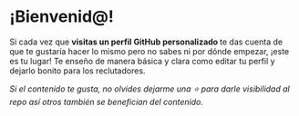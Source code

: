 # ¡Bienvenid@!

Si cada vez que <b> visitas un perfil GitHub personalizado </b> 
te das cuenta de que te gustaría hacer lo mismo pero no sabes ni por dónde empezar, ¡este es tu lugar!
Te enseño de manera básica y clara como editar tu perfil y dejarlo bonito para los reclutadores. <br>

<i> Si el contenido te gusta, no olvides dejarme una ⭐ para darle visibilidad al repo así otros también se benefician del contenido. </i>
